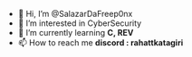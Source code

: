 - 👋 Hi, I’m @SalazarDaFreep0nx
- 👀 I’m interested in CyberSecurity
- 🌱 I’m currently learning **C, REV**
- 📫 How to reach me **discord : rahattkatagiri**
<!---
SalazarDaFreep0nx/SalazarDaFreep0nx is a ✨ special ✨ repository because its `README.md` (this file) appears on your GitHub profile.
You can click the Preview link to take a look at your changes.
--->
